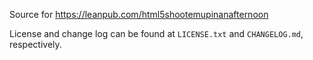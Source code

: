 Source for https://leanpub.com/html5shootemupinanafternoon

License and change log can be found at `LICENSE.txt` and `CHANGELOG.md`, respectively.
